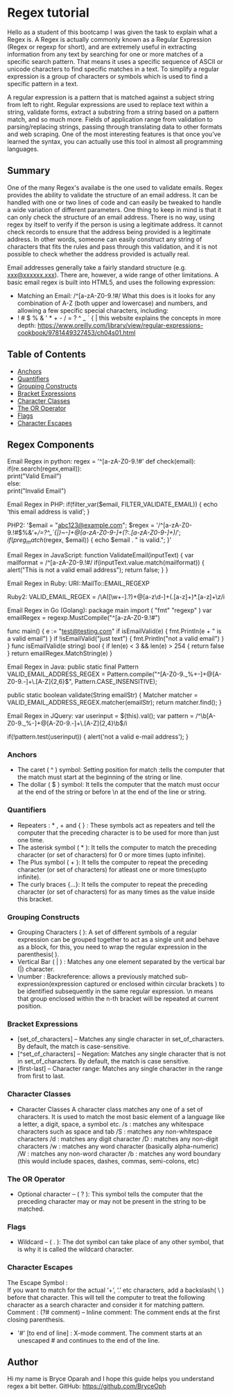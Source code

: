 # Regex tutorial

Hello as a student of this bootcamp I was given the task to explain what a Regex is. A Regex is actually commonly known as a Regular Expression (Regex or regexp for short), and  are extremely useful in extracting information from any text by searching for one or more matches of a specific search pattern. That means it uses a specific sequence of ASCII or unicode characters to find specific matches in a text. To simplify a regular expression is a group of characters or symbols which is used to find a specific pattern in a text.

A regular expression is a pattern that is matched against a subject string from left to right. Regular expressions are used to replace text within a string, validate forms, extract a substring from a string based on a pattern match, and so much more. Fields of application range from validation to parsing/replacing strings, passing through translating data to other formats and web scraping. One of the most interesting features is that once you’ve learned the syntax, you can actually use this tool in almost all programming languages.

## Summary

One of the many Regex's availabe is the one used to validate emails. Regex provides the ability to validate the structure of an email address. It can be handled with one or two lines of code and can easily be tweaked to handle a wide variation of different parameters. One thing to keep in mind is that it can only check the structure of an email address. There is no way, using regex by itself to verify if the person is using a legitimate address. It cannot check records to ensure that the address being provided is a legitimate address. In other words, someone can easily construct any string of characters that fits the rules and pass through this validation, and it is not possible to check whether the address provided is actually real.

Email addresses generally take a fairly standard structure (e.g. xxx@xxxxxx.xxx). There are, however, a wide range of other limitations. A basic email regex is built into HTML5, and uses the following expression:
* Matching an Email: /^[a-zA-Z0-9.!#$%&’*+/=?^_`{|}~-]+@[a-zA-Z0-9-]+(?:\.[a-zA-Z0-9-]+)*$/
What this does is it looks for any combination of A-Z (both upper and lowercase) and numbers, and allowing a few specific special characters, including:
* ! # $ % & ' * + - / = ? ^ _ ` { |
this website explains the concepts in more depth: https://www.oreilly.com/library/view/regular-expressions-cookbook/9781449327453/ch04s01.html

## Table of Contents

- [Anchors](#anchors)
- [Quantifiers](#quantifiers)
- [Grouping Constructs](#grouping-constructs)
- [Bracket Expressions](#bracket-expressions)
- [Character Classes](#character-classes)
- [The OR Operator](#the-or-operator)
- [Flags](#flags)
- [Character Escapes](#character-escapes)

## Regex Components
Email Regex in python:
regex = '^[a-zA-Z0-9.!#$%&’*+/=?^_`{|}~-]+@[a-zA-Z0-9-]+(?:\.[a-zA-Z0-9-]+)*$'
def check(email):  
    if(re.search(regex,email)):  
        print("Valid Email")  
    else:  
        print("Invalid Email")  

Email Regex in PHP:
if(filter_var($email, FILTER_VALIDATE_EMAIL)) {
     echo ‘this email address is valid’;
}

PHP2:
'$email = "abc123@example.com"; 
$regex = '/^[a-zA-Z0-9.!#$%&’*+/=?^_`{|}~-]+@[a-zA-Z0-9-]+(?:\.[a-zA-Z0-9-]+)*$/'; 
if (preg_match($regex, $email)) {
 echo $email . " is valid.";
}' 

Email Regex in JavaScript:
function ValidateEmail(inputText)
{
	var mailformat = /^[a-zA-Z0-9.!#$%&’*+/=?^_`{|}~-]+@[a-zA-Z0-9-]+(?:\.[a-zA-Z0-9-]+)*$/
	if(inputText.value.match(mailformat))
	{
		alert("This is not a valid email address");
		return false;
		}
}

Email Regex in Ruby:
URI::MailTo::EMAIL_REGEXP

Ruby2:
VALID_EMAIL_REGEX = /\A([\w+\-].?)+@[a-z\d\-]+(\.[a-z]+)*\.[a-z]+\z/i

Email Regex in Go (Golang):
package main
import (
	"fmt"
	"regexp"
)
var emailRegex = regexp.MustCompile("^[a-zA-Z0-9.!#$%&'*+\\/=?^_`{|}~-]+@[a-zA-Z0-9](?:[a-zA-Z0-9-]{0,61}[a-zA-Z0-9])?(?:\\.[a-zA-Z0-9](?:[a-zA-Z0-9-]{0,61}[a-zA-Z0-9])?)*$")

func main() {
	e := "test@testing.com"
	if isEmailValid(e) {
		fmt.Println(e + " is a valid email")
	}
	if !isEmailValid("just text") {
		fmt.Println("not a valid email")
	}
}
func isEmailValid(e string) bool {
	if len(e) < 3 && len(e) > 254 {
		return false
	}
	return emailRegex.MatchString(e)
}

Email Regex in Java:
public static final Pattern VALID_EMAIL_ADDRESS_REGEX = 
    Pattern.compile("^[A-Z0-9._%+-]+@[A-Z0-9.-]+\\.[A-Z]{2,6}$", Pattern.CASE_INSENSITIVE);

public static boolean validate(String emailStr) {
        Matcher matcher = VALID_EMAIL_ADDRESS_REGEX.matcher(emailStr);
        return matcher.find();
}

Email Regex in JQuery:
var userinput = $(this).val();
var pattern = /^\b[A-Z0-9._%-]+@[A-Z0-9.-]+\.[A-Z]{2,4}\b$/i

if(!pattern.test(userinput))
{
  alert('not a valid e-mail address');
}​


### Anchors
* The caret ( ^ ) symbol: 
    Setting position for match :tells the computer that the match must start at the beginning of the string or line.
* The dollar ( $ ) symbol:
    It tells the computer that the match must occur at the end of the string or before \n at the end of the line or string.

### Quantifiers
* Repeaters : * , + and { } :
    These symbols act as repeaters and tell the computer that the preceding character is to be used for more than just one time.
* The asterisk symbol ( * ):
    It tells the computer to match the preceding character (or set of characters) for 0 or more times (upto infinite).
* The Plus symbol ( + ):
    It tells the computer to repeat the preceding character (or set of characters) for atleast one or more times(upto infinite).
* The curly braces {…}:
    It tells the computer to repeat the preceding character (or set of characters) for as many times as the value inside this bracket.
### Grouping Constructs
* Grouping Characters ( ):
    A set of different symbols of a regular expression can be grouped together to act as a single unit and behave as a block, for this, you need to wrap the regular expression in the parenthesis( ).
* Vertical Bar ( | ) :
    Matches any one element separated by the vertical bar (|) character.
* \number :
    Backreference: allows a previously matched sub-expression(expression captured or enclosed within circular brackets ) to be identified subsequently in the same regular expression. \n means that group enclosed within the n-th bracket will be repeated at current position.

### Bracket Expressions
* [set_of_characters] – Matches any single character in set_of_characters. By default, the match is case-sensitive.
* [^set_of_characters] – Negation: Matches any single character that is not in set_of_characters. By default,  the match is case sensitive.
* [first-last] – Character range: Matches any single character in the range from first to last.
### Character Classes
* Character Classes
    A character class matches any one of a set of characters. It is used to match the most basic element of a language like a letter, a digit, space, a symbol etc.
    /s : matches any whitespace characters such as space and tab
    /S : matches any non-whitespace characters
    /d : matches any digit character
    /D : matches any non-digit characters
    /w : matches any word character (basically alpha-numeric)
    /W : matches any non-word character
    /b : matches any word boundary (this would include spaces, dashes, commas, semi-colons, etc)
### The OR Operator
* Optional character – ( ? ):
    This symbol tells the computer that the preceding character may or may not be present in the string to be matched.
### Flags
* Wildcard – ( . ):
    The dot symbol can take place of any other symbol, that is why it is called the wildcard character.
### Character Escapes
The Escape Symbol : \
If you want to match for the actual ‘+’, ‘.’ etc characters, add a backslash( \ ) before that character. This will tell the computer to treat the following character as a search character and consider it for matching pattern.
Comment : (?# comment) –
Inline comment: The comment ends at the first closing parenthesis.
* '#' [to end of line] : X-mode comment. The comment starts at an unescaped # and continues to the end of the line.
## Author

Hi my name is Bryce Oparah and I hope this guide helps you understand regex a bit better.
GitHub: https://github.com/BryceOph
